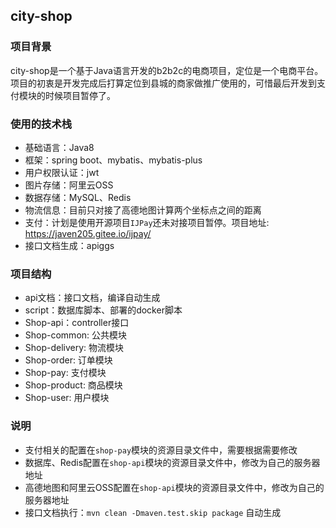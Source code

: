 ## city-shop

### 项目背景

city-shop是一个基于Java语言开发的b2b2c的电商项目，定位是一个电商平台。项目的初衷是开发完成后打算定位到县城的商家做推广使用的，可惜最后开发到支付模块的时候项目暂停了。

### 使用的技术栈

- 基础语言：Java8
- 框架：spring boot、mybatis、mybatis-plus
- 用户权限认证：jwt
- 图片存储：阿里云OSS
- 数据存储：MySQL、Redis
- 物流信息：目前只对接了高德地图计算两个坐标点之间的距离
- 支付：计划是使用开源项目`IJPay`还未对接项目暂停。项目地址: https://javen205.gitee.io/ijpay/
- 接口文档生成：apiggs

### 项目结构

- api文档：接口文档，编译自动生成
- script：数据库脚本、部署的docker脚本
- Shop-api：controller接口
- Shop-common: 公共模块
- Shop-delivery: 物流模块
- Shop-order: 订单模块
- Shop-pay: 支付模块
- Shop-product: 商品模块
- Shop-user: 用户模块

### 说明

- 支付相关的配置在`shop-pay`模块的资源目录文件中，需要根据需要修改
- 数据库、Redis配置在`shop-api`模块的资源目录文件中，修改为自己的服务器地址
- 高德地图和阿里云OSS配置在`shop-api`模块的资源目录文件中，修改为自己的服务器地址
- 接口文档执行：`mvn clean -Dmaven.test.skip package` 自动生成
